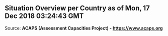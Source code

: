 ## Situation Overview per Country as of Mon, 17 Dec 2018 03:24:43 GMT

Source: **ACAPS (Assessment Capacities Project) - https://www.acaps.org**